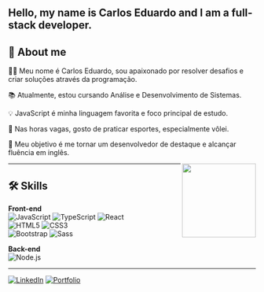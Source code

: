 <h2>Hello, my name is Carlos Eduardo and I am a full-stack developer.</h2>

 ## 📌 About me

👨‍💻 Meu nome é Carlos Eduardo, sou apaixonado por resolver desafios e criar soluções através da programação.

📚 Atualmente, estou cursando Análise e Desenvolvimento de Sistemas.

💡 JavaScript é minha linguagem favorita e foco principal de estudo.

🏐 Nas horas vagas, gosto de praticar esportes, especialmente vôlei.

🎯 Meu objetivo é me tornar um desenvolvedor de destaque e alcançar fluência em inglês.
 </p>
 
<img align="right" height="150" src="https://i.pinimg.com/originals/19/b2/8c/19b28c8372aaec65623f7ee7332e74be.gif"  />

<hr>

## 🛠️ Skills

**Front-end**  
![JavaScript](https://img.shields.io/badge/-JavaScript-F7DF1E?logo=javascript&logoColor=black) 
![TypeScript](https://img.shields.io/badge/-TypeScript-3178C6?logo=typescript&logoColor=white) 
![React](https://img.shields.io/badge/-React-61DAFB?logo=react&logoColor=black)  
![HTML5](https://img.shields.io/badge/-HTML5-E34F26?logo=html5&logoColor=white) 
![CSS3](https://img.shields.io/badge/-CSS3-1572B6?logo=css3&logoColor=white)  
![Bootstrap](https://img.shields.io/badge/-Bootstrap-7952B3?logo=bootstrap&logoColor=white) 
![Sass](https://img.shields.io/badge/-Sass-CC6699?logo=sass&logoColor=white)

**Back-end**  
![Node.js](https://img.shields.io/badge/-Node.js-339933?logo=nodedotjs&logoColor=white)

<hr>

[![LinkedIn](https://img.shields.io/badge/-LinkedIn-0A66C2?logo=linkedin&logoColor=white)](https://www.linkedin.com/in/seu-usuario)
[![Portfolio](https://img.shields.io/badge/-Portfolio-000000?logo=vercel&logoColor=white)](https://seuportfolio.vercel.app)

